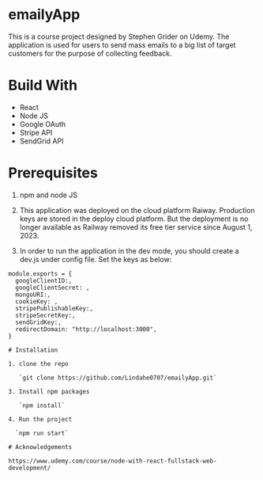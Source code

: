 # emailyApp

This is a course project designed by Stephen Grider on Udemy. The application is used for users to send mass emails to a big list of target customers for the purpose of collecting feedback.

# Build With

* React
* Node JS
* Google OAuth
* Stripe API
* SendGrid API

# Prerequisites

1. npm and node JS

2. This application was deployed on the cloud platform Raiway. Production keys are stored in the deploy cloud platform. But the deployment is no longer available as Railway removed its free tier service since August 1, 2023. 

3. In order to run the application in the dev mode, you should create a dev.js under config file. Set the keys as below:

```
module.exports = {
  googleClientID:,
  googleClientSecret: ,
  mongoURI:,
  cookieKey: ,
  stripePublishableKey:,
  stripeSecretKey:,
  sendGridKey:,
  redirectDomain: "http://localhost:3000",
}

# Installation

1. clone the repo
   
   `git clone https://github.com/Lindahe0707/emailyApp.git`
   
3. Install npm packages
    
   `npm install`

4. Run the project

  `npm run start`

# Acknowledgements

https://www.udemy.com/course/node-with-react-fullstack-web-development/

